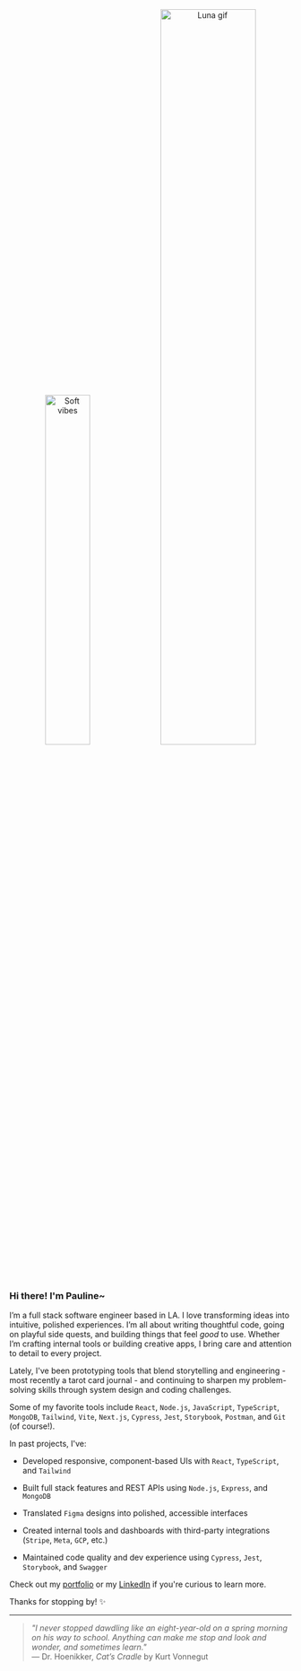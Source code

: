 <p align="center" style="margin: 0; padding: 0;">
 <img src="https://i.pinimg.com/736x/62/76/d4/6276d4cb017330fa09694faf1e64ba24.jpg" alt="Soft vibes" width="40%" style="display: inline-block; margin: 0; padding: 0;"/>
  <img src="https://media1.tenor.com/m/BnIPE5qUprgAAAAd/luna-sailor-moon.gif" alt="Luna gif" width="58%" style="display: inline-block; margin: 0; padding: 0;"/>
</p>

### Hi there! I'm Pauline~ 

I’m a full stack software engineer based in LA. I love transforming ideas into intuitive, polished experiences. I’m all about writing thoughtful code, going on playful side quests, and building things that feel *good* to use. Whether I’m crafting internal tools or building creative apps, I bring care and attention to detail to every project.

Lately, I've been prototyping tools that blend storytelling and engineering - most recently a tarot card journal - and continuing to sharpen my problem-solving skills through system design and coding challenges.

Some of my favorite tools include `React`, `Node.js`, `JavaScript`, `TypeScript`, `MongoDB`, `Tailwind`, `Vite`, `Next.js`, `Cypress`, `Jest`, `Storybook`, `Postman`, and `Git` (of course!).

In past projects, I've:

- Developed responsive, component-based UIs with `React`, `TypeScript`, and `Tailwind`

- Built full stack features and REST APIs using `Node.js`, `Express`, and `MongoDB`

- Translated `Figma` designs into polished, accessible interfaces

- Created internal tools and dashboards with third-party integrations (`Stripe`, `Meta`, `GCP`, etc.)

- Maintained code quality and dev experience using `Cypress`, `Jest`, `Storybook`, and `Swagger`

Check out my [portfolio](https://www.paulineann.me/) or my [LinkedIn](https://www.linkedin.com/in/pauline-ann) if you're curious to learn more.

Thanks for stopping by! ✨

---

> *"I never stopped dawdling like an eight-year-old on a spring morning on his way to school. Anything can make me stop and look and wonder, and sometimes learn."*  
> — Dr. Hoenikker, *Cat’s Cradle* by Kurt Vonnegut

